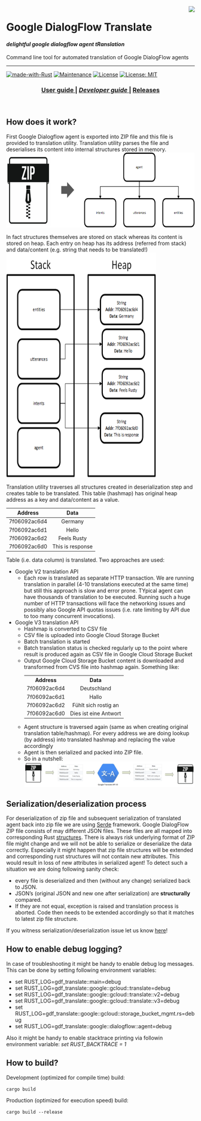 <img src="./examples/docs/img/rust-logo.png" align="right" />

# Google DialogFlow Translate

#### *delightful google dialogflow agent tRanslation*

Command line tool for automated translation of Google DialogFlow agents

---
[![made-with-Rust](https://img.shields.io/badge/Made%20with-Rust-1f425f.svg)](https://www.rust-lang.org/)
[![Maintenance](https://img.shields.io/badge/Maintained%3F-yes-green.svg)](https://GitHub.com/jabber-tools/gdf_translate/graphs/commit-activity)
[![License](https://img.shields.io/badge/License-Apache%202.0-blue.svg)](https://github.com/jabber-tools/gdf_translate/blob/readme/LICENSE-APACHE)
[![License: MIT](https://img.shields.io/badge/License-MIT-yellow.svg)](https://github.com/jabber-tools/gdf_translate/blob/readme/LICENSE-MIT)

<div align="center">
  <h3>
    <a href="https://github.com/jabber-tools/gdf_translate/blob/readme/README.md">
      User guide
    </a>
    <span> | </span>
    <a href="https://github.com/jabber-tools/gdf_translate/blob/readme/README-devnotes.md">
      <i>Developer guide</i>
    </a>
    <span> | </span>
    <a href="https://github.com/jabber-tools/gdf_translate/releases">
      Releases
    </a>
  </h3>
</div>

<br/>


## How does it work?

First Google Dialogflow agent is exported into ZIP file and this file is provided to translation utility. Translation utility parses the file and deserialises its content into internal structures stored in memory.</br>
<img width="600" height="200" src="./examples/docs/img/zip-to-struct.png" /></br>

In fact structures themselves are stored on stack whereas its content is stored on heap. Each entry on heap has its address (referred from stack) and data/content (e.g. string that needs to be translated!)</br>
<img width="400" height="600" src="./examples/docs/img/stack-and-heap.png" /></br>

Translation utility traverses all structures created in deserialization step and creates table to be translated. This table (hashmap) has original heap address as a key and data/content as a value.</br>

| Address      |      Data      |
|--------------|:--------------:|
| 7f06092ac6d4 |  Germany       |
| 7f06092ac6d1 |    Hello       |
| 7f06092ac6d2 | Feels Rusty    |
|7f06092ac6d0  |This is response|


Table (i.e. data column) is translated. Two approaches are used:
<ul>
  <li>Google V2 translation API
    <ul>
      <li>Each row is translated as separate HTTP transaction. We are running translation in parallel (4-10 translations executed at the same time) but still this approach is slow and error prone. TYpical agent can have thousands of translation to be executed. Running such a huge number of HTTP transactions will face the networking issues and possibly also Google API quotas issues (i.e. rate limiting by API due to too many concurrent invocations).</li>
    </ul>
  </li>
  <li>Google V3 translation API
    <ul>
      <li>Hashmap is converted to CSV file</li>
      <li>CSV file is uploaded into Google Cloud Storage Bucket</li>
      <li>Batch translation is started</li>
      <li>Batch translation status is checked regularly up to the point where result is produced again as CSV file in Google Cloud Storage Bucket</li>
      <li>Output Google Cloud Storage Bucket content is downloaded and transformed from CVS file into hashmap again. Something like:</br>
                <table>
                  <tbody>
                    <tr>
                      <th align="center">Address</th>
                      <th align="center">Data</th>
                    </tr>
                    <tr>
                      <td>7f06092ac6d4</td>
                      <td align="center">Deutschland</td>
                    </tr>
                    <tr>
                      <td>7f06092ac6d1</td>
                      <td align="center">Hallo</td>
                    </tr>
                    <tr>
                      <td>7f06092ac6d2</td>
                      <td align="center">Fühlt sich rostig an</td>
                    </tr>
                    <tr>
                      <td>7f06092ac6d0</td>
                      <td align="center">Dies ist eine Antwort</td>
                    </tr>
                  </tbody>
                </table>        
      </li>
      <li>Agent structure is traversed again (same as when creating original translation table/hashmap). For every address we are doing lookup (by address) into translated hashmap and replacing the value accordingly</li>
      <li>Agent is then serialized and packed into ZIP file.</li>
      <li>So in a nutshell:
        <img src="./examples/docs/img/v3-translation.png" />
      </li>
    </ul>
  </li>
</ul>
 
## Serialization/deserialization process
For deserialization of zip file and subsequent serialization of translated agent back into zip file we are using [Serde](https://serde.rs/) framework. Google DialogFlow ZIP file consists of may different JSON files. These files are all mapped into corresponding Rust [structures](https://doc.rust-lang.org/book/ch05-00-structs.html). There is always risk underlying format of ZIP file might change and we will not be able to serialize or deserialize the data correctly. Especially it might happen that zip file structures will be extended and corresponding rust structures will not contain new attributes. This would result in loss of new attributes in serialized agent! To detect such a situation we are doing following sanity check: 
* every file is deserialized and then (without any change) serialized back to JSON. 
* JSON’s (original JSON and new one after serialization) are <b>structurally</b> compared. 
* If they are not equal, exception is raised and translation process is aborted. Code then needs to be extended accordingly so that it matches to latest zip file structure. 

If you witness serialization/deserialization issue let us know [here](https://github.com/jabber-tools/gdf_translate/issues)!

## How to enable debug logging?
In case of troubleshooting it might be handy to enable debug log messages. This can be done by setting following environment variables:

* set RUST_LOG=gdf_translate::main=debug
* set RUST_LOG=gdf_translate::google::gcloud::translate=debug
* set RUST_LOG=gdf_translate::google::gcloud::translate::v2=debug
* set RUST_LOG=gdf_translate::google::gcloud::translate::v3=debug
* set RUST_LOG=gdf_translate::google::gcloud::storage_bucket_mgmt.rs=debug
* set RUST_LOG=gdf_translate::google::dialogflow::agent=debug

Also it might be handy to enable stacktrace printing via followin environment variable: <i>set RUST_BACKTRACE = 1</i>

## How to build?

Development (optimized for compile time) build:
```
cargo build
```

Production (optimized for execution speed) build:
```
cargo build --release
```



